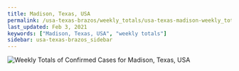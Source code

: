 ```yaml
---
title: Madison, Texas, USA
permalink: /usa-texas-brazos/weekly_totals/usa-texas-madison-weekly_totals.html
last_updated: Feb 3, 2021
keywords: ["Madison, Texas, USA", "weekly totals"]
sidebar: usa-texas-brazos_sidebar
---
```


![Weekly Totals of Confirmed Cases for Madison, Texas, USA](/covid_tracker/images/graphs/usa-texas-madison-weekly_totals_graph.png)
